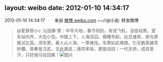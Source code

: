 layout: weibo
date: 2012-01-10 14:34:17
---
<meta name="referrer" content="no-referrer" />

2012-01-10 14:34:17  &nbsp;&nbsp;&nbsp;&nbsp;&nbsp;&nbsp; 来自 <a href="http://weibo.com/" rel="nofollow">微博 weibo.com</a>
~~//@小齿: 转发微博
>  @爱穿搭小c: 沁园春·票：中华大地，春节将到，有钱飞机，没钱站票。望车站内外，大包小包。中国上下，人海滔滔。晚睡早起，达旦通宵，欲与票贩试比高。须车票，看人山人海，一票难找。车票如此难搞，引无数英雄竞折腰。昔秦皇汉武，见此遁逃；唐宗宋祖，更是没招！一代天骄，成吉思汗，只好骑马往回飙！ ​​​
>  ![图片](https://ww1.sinaimg.cn/large/7004980cjw1dovxqrsnpwj.jpg)
